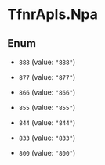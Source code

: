 # TfnrApIs.Npa

## Enum


* `888` (value: `"888"`)

* `877` (value: `"877"`)

* `866` (value: `"866"`)

* `855` (value: `"855"`)

* `844` (value: `"844"`)

* `833` (value: `"833"`)

* `800` (value: `"800"`)


